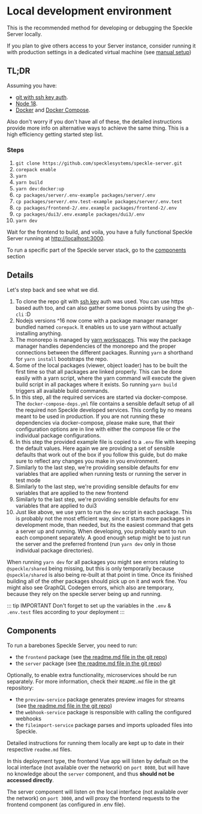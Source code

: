 # Local development environment

This is the recommended method for developing or debugging the Speckle Server locally.

If you plan to give others access to your Server instance, consider running it with production settings in a dedicated virtual machine (see [manual setup](server-manualsetup))

## TL;DR

Assuming you have:

* [git with ssh key auth](https://docs.github.com/en/authentication/connecting-to-github-with-ssh).
* [Node 18](https://nodejs.org/en).
* [Docker](https://www.docker.com/) and [Docker Compose](https://docs.docker.com/compose/install/).

Also don't worry if you don't have all of these, the detailed instructions provide more info on alternative ways to achieve the same thing.
This is a high efficiency getting started step list.

### Steps

1. `git clone https://github.com/specklesystems/speckle-server.git`
2. `corepack enable`
3. `yarn`
4. `yarn build`
5. `yarn dev:docker:up`
6. `cp packages/server/.env-example packages/server/.env`
7. `cp packages/server/.env.test-example packages/server/.env.test`
8. `cp packages/frontend-2/.env.example packages/frontend-2/.env`
9. `cp packages/dui3/.env.example packages/dui3/.env`
10. `yarn dev`

Wait for the frontend to build, and voila, you have a fully functional Speckle Server running at [http://localhost:3000](http://localhost:3000).

To run a specific part of the Speckle server stack, go to the [components](#components) section

## Details

Let's step back and see what we did.

1. To clone the repo git with [ssh key](https://docs.github.com/en/authentication/connecting-to-github-with-ssh/generating-a-new-ssh-key-and-adding-it-to-the-ssh-agent) auth was used.
You can use https based auth too, and can also gather some bonus points by using the `gh-cli` :D
1. Nodejs versions ^16 now come with a package manager manager bundled named `corepack`. It enables us to use yarn without actually installing anything.
1. The monorepo is managed by [yarn workspaces](https://yarnpkg.com/features/workspaces).
This way the package manager handles dependencies of the monorepo and the proper connections between the different packages.
Running `yarn` a shorthand for `yarn install` bootstraps the repo.
1. Some of the local packages (viewer, object loader) has to be built the first time so that all packages are linked properly. 
This can be done easily with a yarn script, where the yarn command will execute the given build script in all packages where it exists.
So running `yarn build` triggers all available build commands.
1. In this step, all the required services are started via docker-compose.
The `docker-compose-deps.yml` file contains a sensible default setup of all the required non Speckle developed services.
This config by no means meant to be used in production.
If you are not running these dependencies via docker-compose, please make sure, that their configuration options are in line with either the compose file or the individual package configurations.
1. In this step the provided example file is copied to a `.env` file with keeping the default values.
Here again we are providing a set of sensible defaults that work out of the box if you follow this guide, but do make sure to reflect any changes you make in you environment.
1. Similarly to the last step, we're providing sensible defaults for env variables that are applied when running tests or running the server in test mode
1. Similarly to the last step, we're providing sensible defaults for env variables that are applied to the new frontend
1. Similarly to the last step, we're providing sensible defaults for env variables that are applied to dui3
1. Just like above, we use yarn to run the `dev` script in each package. This is probably not the most efficient way, since it starts more packages in development mode, than needed, but its the easiest command that gets a server up and running. When developing, you probably want to run each component separately. A good enough setup might be to just run the server and the preferred frontend (run `yarn dev` only in those individual package directories).

When running `yarn dev` for all packages you might see errors relating to `@speckle/shared` being missing, but this is only temporarily because `@speckle/shared` is also being re-built at that point in time. Once its finished building all of the other packages should pick up on it and work fine. You might also see GraphQL Codegen errors, which also are temporary, because they rely on the speckle server being up and running.

::: tip IMPORTANT
Don't forget to set up the variables in the `.env` & `.env.test` files according to your deployment
:::

## Components

To run a barebones Speckle Server, you need to run:

* the `frontend` package (see [the readme.md file in the git repo](https://github.com/specklesystems/speckle-server/tree/main/packages/frontend))
* the `server` package (see [the readme.md file in the git repo](https://github.com/specklesystems/speckle-server/tree/main/packages/server))

Optionally, to enable extra functionality, microservices should be run separately. For more information, check their `README.md` file in the git repository:

* the `preview-service` package generates preview images for streams (see [the readme.md file in the git repo](https://github.com/specklesystems/speckle-server/tree/main/packages/preview-service))
* the `webhook-service` package is responsible with calling the configured webhooks
* the `fileimport-service` package parses and imports uploaded files into Speckle.

Detailed instructions for running them locally are kept up to date in their respective `readme.md` files.

In this deployment type, the frontend Vue app will listen by default on the local interface (not available over the network) on `port 8080`, but will have no knowledge about the `server` component, and thus **should not be accessed directly**.

The server component will listen on the local interface (not available over the network) on `port 3000`, and will proxy the frontend requests to the frontend component (as configured in .env file).

